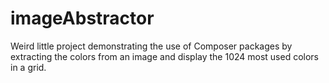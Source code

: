 # imageAbstractor
Weird little project demonstrating the use of Composer packages by extracting the colors from an image and display the 1024 most used colors in a grid.
